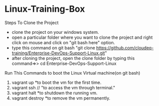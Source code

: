 # Linux-Training-Box
Steps To Clone the Project
* clone the project on your windows system.
* open a particular folder where you want to clone the project and right click on mouse and click on "git bash here" option.
* type this command on git bash "git clone https://github.com/cloudeq-training/Enterprise-DevOps-Support-Linux.git"
* after cloning the project, open the clone folder by typing this command=>> cd Enterprise-DevOps-Support-Linux

Run This Commands to boot the Linux Virtual machine(on git bash)
1. vagrant up
 *to boot the vm for the first time.                             
2. vagrant ssh
// "to access the vm through terminal."
3. vagrant halt
 *to shutdown the running vm.
4. vagrant destroy
 *to remove the vm permanently.
